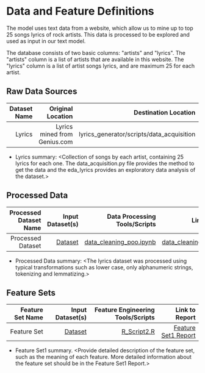 # Data and Feature Definitions

The model uses text data from a website, which allow us to mine up to top 25 songs lyrics of rock artists. This data is processed to be explored and used as input in our text model.

The database consists of two basic columns: "artists" and "lyrics". The "artists" column is a list of artists that are available in this website. The "lyrics" column is a list of artist songs lyrics, and are maximum 25 for each artist.

## Raw Data Sources

| Dataset Name | Original Location   | Destination Location  | Data Movement Tools / Scripts | Link to Report |
| ---:| ---: | ---: | ---: | -----: |
| Lyrics | Lyrics mined from Genius.com | lyrics_generator/scripts/data_acquisition | [data_acquisition_POO.ipynb](https://github.com/mlds6-jwj/lyrics_generator/blob/Dev/scripts/data_acquisition/data_acquisition_POO.ipynb) | [eda_lyrics.ipynb](https://github.com/mlds6-jwj/lyrics_generator/blob/main/scripts/eda/eda_lyrics.ipynb)|

* Lyrics summary: <Collection of songs by each artist, containing 25 lyrics for each one. The data_acquisition.py file provides the method to get the data and the eda_lyrics provides an exploratory data analysis of the dataset.>

## Processed Data
| Processed Dataset Name | Input Dataset(s)   | Data Processing Tools/Scripts | Link to Report |
| ---:| ---: | ---: | ---: | 
| Processed Dataset | [Dataset](link/to/dataset1/report) | [data_cleaning_poo.ipynb](https://github.com/mlds6-jwj/lyrics_generator/scripts/preprocessing/data_acquisition_POO.ipynb) | [data_cleaning_poo.ipynb](https://github.com/mlds6-jwj/lyrics_generator/scripts/preprocessing/data_acquisition_POO.ipynb) |
* Processed Data summary: <The lyrics dataset was processed using typical transformations such as lower case, only alphanumeric strings, tokenizing and lemmatizing.>

## Feature Sets

| Feature Set Name | Input Dataset(s)   | Feature Engineering Tools/Scripts | Link to Report |
| ---:| ---: | ---: | ---: | 
| Feature Set | [Dataset](link/to/dataset1/report) | [R_Script2.R](link/to/R/script/file/in/Code) | [Feature Set1 Report](link/to/report1)|

* Feature Set1 summary. <Provide detailed description of the feature set, such as the meaning of each feature. More detailed information about the feature set should be in the Feature Set1 Report.>
